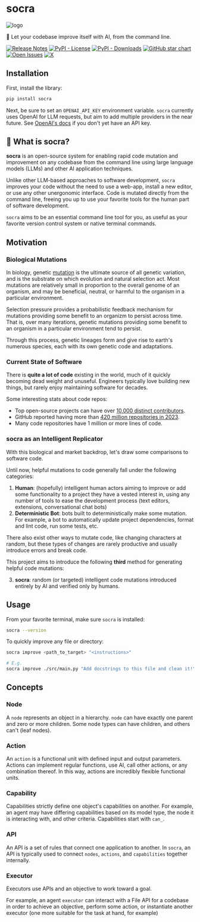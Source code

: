# socra
![logo](https://socra.com/images/og/socra_1400x700.png)


🧬 Let your codebase improve itself with AI, from the command line.

[![Release Notes](https://img.shields.io/github/v/release/socra/socra.svg?style=flat-square)](https://github.com/socra/socra-python/releases)
[![PyPI - License](https://img.shields.io/pypi/l/socra?style=flat-square)](https://opensource.org/licenses/MIT)
[![PyPI - Downloads](https://img.shields.io/pypi/dm/socra?style=flat-square)](https://pypistats.org/packages/socra)
[![GitHub star chart](https://img.shields.io/github/stars/socra/socra-python?style=flat-square)](https://star-history.com/#socra/socra-python)
[![Open Issues](https://img.shields.io/github/issues-raw/socra/socra-python?style=flat-square)](https://github.com/socra/socra-python/issues)
[![X](https://img.shields.io/twitter/url/https/twitter.com/socra_ai.svg?style=social&label=Follow%20%40socra_ai)](https://twitter.com/socra_ai)


## Installation
First, install the library:
```bash
pip install socra
```

Next, be sure to set an `OPENAI_API_KEY` environment variable. `socra` currently uses OpenAI for LLM requests, but aim to add multiple providers in the near future. See [OpenAI's docs](https://platform.openai.com/docs/quickstart) if you don't yet have an API key.


## 🤔 What is socra?

**socra** is an open-source system for enabling rapid code mutation and improvement on any codebase from the command line using large language models (LLMs) and other AI application techniques.

Unlike other LLM-based approaches to software development, `socra` improves your code without the need to use a web-app, install a new editor, or use any other unergonomic interface. Code is mutated directly from the command line, freeing you up to use your favorite tools for the human part of software development.

`socra` aims to be an essential command line tool for you, as useful as your favorite version control system or native terminal commands.

## Motivation

### Biological Mutations

In biology, genetic [mutation](https://en.wikipedia.org/wiki/Mutation) is the ultimate source of all genetic variation, and is the substrate on which evolution and natural selection act. Most mutations are relatively small in proportion to the overall genome of an organism, and may be beneficial, neutral, or harmful to the organism in a particular environment.

Selection pressure provides a probabilistic feedback mechanism for mutations providing some benefit to an organizm to persist across time. That is, over many iterations, genetic mutations providing some benefit to an organism in a particular environment tend to persist.

Through this process, genetic lineages form and give rise to earth's numerous species, each with its own genetic code and adaptations.

### Current State of Software

There is **quite a lot of code** existing in the world, much of it quickly becoming dead weight and unuseful. Engineers typically love building new things, but rarely enjoy maintaining software for decades.

Some interesting stats about code repos:
- Top open-source projects can have over [10,000 distinct contributors](https://octoverse.github.com/2022/state-of-open-source).
- GitHub reported having more than [420 million repositories in 2023](https://en.wikipedia.org/wiki/GitHub).
- Many code repositories have 1 million or more lines of code.

### socra as an Intelligent Replicator

With this biological and market backdrop, let's draw some comparisons to software code.

Until now, helpful mutations to code generally fall under the following categories:

1. **Human**: (hopefully) intelligent human actors aiming to improve or add some functionality to a project they have a vested interest in, using any number of tools to ease the development process (text editors, extensions, conversational chat bots)
2. **Deterministic Bot**: bots built to deterministically make some mutation. For example, a bot to automatically update project dependencies, format and lint code, run some tests, etc.

There also exist other ways to mutate code, like changing characters at random, but these types of changes are rarely productive and usually introduce errors and break code.

This project aims to introduce the following **third** method for generating helpful code mutations:

3. **socra**: random (or targeted) intelligent code mutations introduced entirely by AI and verified only by humans.


## Usage

From your favorite terminal, make sure `socra` is installed:
```bash
socra --version
```

To quickly improve any file or directory:
```bash
socra improve <path_to_target> "<instructions>"

# E.g.
socra improve ./src/main.py "Add docstrings to this file and clean it!"
```



## Concepts

### Node
A `node` represents an object in a hierarchy. `node` can have exactly one parent and zero or more children. Some node types can have children, and others can't (leaf nodes).

### Action
An `action` is a functional unit with defined input and output parameters. Actions can implement regular functions, use AI, call other actions, or any combination thereof. In this way, actions are incredibly flexible functional units.

### Capability
Capabilities strictly define one object's capabilities on another. For example, an agent may have differing capabilities based on its model type, the node it is interacting with, and other criteria. Capabilities start with `can_`.

### API
An API is a set of rules that connect one application to another. In `socra`, an API is typically used to connect `nodes`, `actions`, and `capabilities` together internally.

### Executor
Executors use APIs and an objective to work toward a goal.

For example, an agent `executor` can interact with a File API for a codebase in order to achieve an objective, perform some action, or instantiate another executor (one more suitable for the task at hand, for example)

